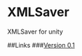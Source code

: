 # XMLSaver

XMLSaver for unity 

##Links
###[Version 0.1](https://github.com/StephenGrosjean/XMLSaver/blob/master/Assets/PackageBuild/V01.unitypackage)